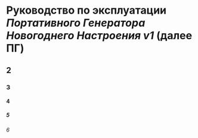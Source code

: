 # Руководство по эксплуатации *Портативного Генератора Новогоднего Настроения v1* (далее ПГ) 
## 2
### 3
#### 4
##### 5
###### 6
